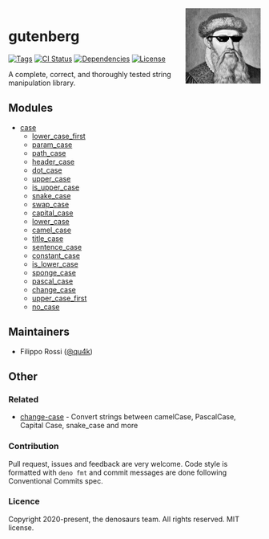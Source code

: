 <span>
    <img align="right" src="assets/gutenberg.jpg" style="height: 150px" />
</span>

# gutenberg

[![Tags](https://img.shields.io/github/release/denosaurs/gutenberg)](https://github.com/denosaurs/gutenberg/releases)
[![CI Status](https://img.shields.io/github/workflow/status/denosaurs/gutenberg/check)](https://github.com/denosaurs/gutenberg/actions)
[![Dependencies](https://img.shields.io/github/workflow/status/denosaurs/gutenberg/depsbot?label=dependencies)](https://github.com/denosaurs/depsbot)
[![License](https://img.shields.io/github/license/denosaurs/gutenberg)](https://github.com/denosaurs/gutenberg/blob/master/LICENSE)

A complete, correct, and thoroughly tested string manipulation library.

## Modules

- [case](case)
  - [lower_case_first](case/lower_case_first)
  - [param_case](case/param_case)
  - [path_case](case/path_case)
  - [header_case](case/header_case)
  - [dot_case](case/dot_case)
  - [upper_case](case/upper_case)
  - [is_upper_case](case/is_upper_case)
  - [snake_case](case/snake_case)
  - [swap_case](case/swap_case)
  - [capital_case](case/capital_case)
  - [lower_case](case/lower_case)
  - [camel_case](case/camel_case)
  - [title_case](case/title_case)
  - [sentence_case](case/sentence_case)
  - [constant_case](case/constant_case)
  - [is_lower_case](case/is_lower_case)
  - [sponge_case](case/sponge_case)
  - [pascal_case](case/pascal_case)
  - [change_case](case/change_case)
  - [upper_case_first](case/upper_case_first)
  - [no_case](case/no_case)

## Maintainers

- Filippo Rossi ([@qu4k](https://github.com/qu4k))

## Other

### Related

- [change-case](https://github.com/denosaurs/gutenberg) - Convert strings between camelCase, PascalCase, Capital Case, snake_case and more

### Contribution

Pull request, issues and feedback are very welcome. Code style is formatted with `deno fmt` and commit messages are done following Conventional Commits spec.

### Licence

Copyright 2020-present, the denosaurs team. All rights reserved. MIT license.
